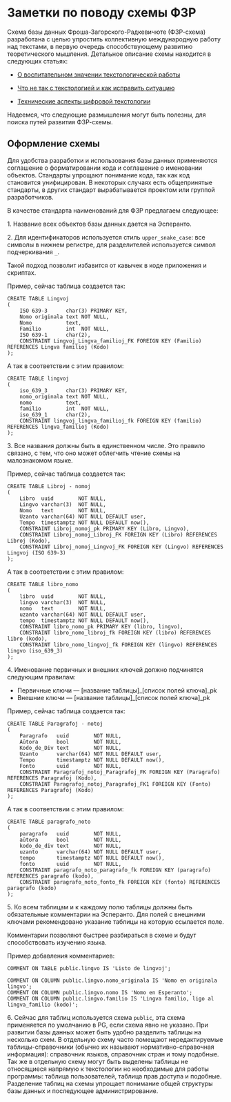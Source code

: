 # Заметки по поводу схемы ФЗР

Схема базы данных Фроша-Загорского-Радкевичюте (ФЗР-схема) разработана с целью упростить коллективную международную работу над текстами, в первую очередь способствующему развитию теоретического мышления. Детальное описание схемы находится в следующих статьях:

* [О воспитательном значении текстологической работы](https://comtext.space/о_воспитательном_значении_текстологической_работы.html)

* [Что не так с текстологией и как исправить ситуацию](https://comtext.space/что_не_так_с_текстологией_и_как_исправить_ситуацию.html)

* [Технические аспекты цифровой текстологии](https://research.comtext.space/технические-аспекты-текстологии.html)

Надеемся, что следующие размышления могут быть полезны, для поиска путей развития ФЗР-схемы.

## Оформление схемы

Для удобства разработки и использования базы данных применяются соглашение о форматировании кода и соглашение о именовании объектов. Стандарты упрощают понимание кода, так как код становится унифицирован. В некоторых случаях есть общепринятые стандарты, в других стандарт вырабатывается проектом или группой разработчиков.

В качестве стандарта наименований для ФЗР предлагаем следующее:

1\. Название всех объектов базы данных дается на Эсперанто.

2\. Для идентификаторов используется стиль `upper_snake_case`: все символы в нижнем регистре, для разделителей используется символ подчеркивания `_`.

Такой подход позволит избавится от кавычек в коде приложения и скриптах.

Пример, сейчас таблица создается так:

```
CREATE TABLE Lingvoj
(
    ISO 639-3      char(3) PRIMARY KEY,
    Nomo originala text NOT NULL,
    Nomo           text,
    Familio        int  NOT NULL,
    ISO 639-1      char(2),
    CONSTRAINT Lingvoj_Lingva_familioj_FK FOREIGN KEY (Familio) REFERENCES Lingva familioj (Kodo)
);
```

А так в соответствии с этим правилом:

```
CREATE TABLE lingvoj
(
    iso_639_3      char(3) PRIMARY KEY,
    nomo_originala text NOT NULL,
    nomo           text,
    familio        int  NOT NULL,
    iso_639_1      char(2),
    CONSTRAINT lingvoj_lingva_familioj_fk FOREIGN KEY (familio) REFERENCES lingva_familioj (Kodo)
);
```

3\. Все названия должны быть в единственном числе. Это правило связано, с тем, что оно может облегчить чтение схемы на малознакомом языке.

Пример, сейчас таблица создается так:

```
CREATE TABLE Libroj - nomoj
(
    Libro  uuid        NOT NULL,
    Lingvo varchar(3)  NOT NULL,
    Nomo   text        NOT NULL,
    Uzanto varchar(64) NOT NULL DEFAULT user,
    Tempo  timestamptz NOT NULL DEFAULT now(),
    CONSTRAINT Libroj_nomoj_pk PRIMARY KEY (Libro, Lingvo),
    CONSTRAINT Libroj_nomoj_Libroj_FK FOREIGN KEY (Libro) REFERENCES Libroj (Kodo),
    CONSTRAINT Libroj_nomoj_Lingvoj_FK FOREIGN KEY (Lingvo) REFERENCES Lingvoj (ISO 639-3)
);
```

А так в соответствии с этим правилом:

```
CREATE TABLE libro_nomo
(
    libro  uuid        NOT NULL,
    lingvo varchar(3)  NOT NULL,
    nomo   text        NOT NULL,
    uzanto varchar(64) NOT NULL DEFAULT user,
    tempo  timestamptz NOT NULL DEFAULT now(),
    CONSTRAINT libro_nomo_pk PRIMARY KEY (libro, lingvo),
    CONSTRAINT libro_nomo_libroj_fk FOREIGN KEY (libro) REFERENCES libro (kodo),
    CONSTRAINT libro_nomo_lingvoj_fk FOREIGN KEY (lingvo) REFERENCES lingvo (iso_639_3)
);
```

4\. Именование первичных и внешних ключей должно подчинятся следующим правилам:

* Первичные ключи — [название таблицы]_[список полей ключа]_pk
* Внешние ключи — [название таблицы]_[список полей ключа]_pk

Пример, сейчас таблица создается так:

```
CREATE TABLE Paragrafoj - notoj
(
    Paragrafo   uuid        NOT NULL,
    Aŭtora      bool        NOT NULL,
    Kodo_de_Div text        NOT NULL,
    Uzanto      varchar(64) NOT NULL DEFAULT user,
    Tempo       timestamptz NOT NULL DEFAULT now(),
    Fonto       uuid        NOT NULL,
    CONSTRAINT Paragrafoj_notoj_Paragrafoj_FK FOREIGN KEY (Paragrafo) REFERENCES Paragrafoj (Kodo),
    CONSTRAINT Paragrafoj_notoj_Paragrafoj_FK1 FOREIGN KEY (Fonto) REFERENCES Paragrafoj (Kodo)
);
```

А так в соответствии с этим правилом:

```
CREATE TABLE paragrafo_noto
(
    paragrafo   uuid        NOT NULL,
    aŭtora      bool        NOT NULL,
    kodo_de_div text        NOT NULL,
    uzanto      varchar(64) NOT NULL DEFAULT user,
    tempo       timestamptz NOT NULL DEFAULT now(),
    fonto       uuid        NOT NULL,
    CONSTRAINT paragrafo_noto_paragrafo_fk FOREIGN KEY (paragrafo) REFERENCES paragrafo (kodo),
    CONSTRAINT paragrafo_noto_fonto_fk FOREIGN KEY (fonto) REFERENCES paragrafo (kodo)
);
```

5\. Ко всем таблицам и к каждому полю таблицы должны быть обязательные комментарии на Эсперанто. Для полей с внешними ключами рекомендовано указание таблицы на которую ссылается поле.

Комментарии позволяют быстрее разбираться в схеме и будут способствовать изучению языка.

Пример добавления комментариев:

```
COMMENT ON TABLE public.lingvo IS 'Listo de lingvoj';

COMMENT ON COLUMN public.lingvo.nomo_originala IS 'Nomo en originala lingvo';
COMMENT ON COLUMN public.lingvo.nomo IS 'Nomo en Esperanto';
COMMENT ON COLUMN public.lingvo.familio IS 'Lingva familio, ligo al lingva_familio (kodo)';
```

6\. Сейчас для таблиц используется схема `public`, эта схема применяется по умолчанию в PG, если схема явно не указано. При развитии базы данных может быть удобно разделить таблицы на несколько схем. В отдельную схему часто помещают нередактируемые таблицы-справочники (обычно их называют нормативно-справочная информация): справочник языков, справочник стран и тому подобные. Так же в отдельную схему могут быть выделены таблицы не относящиеся напрямую к текстологии но необходимые для работы программы: таблица пользователей, таблица прав доступа и подобные. Разделение таблиц на схемы упрощает понимание общей структуры базы данных и последующее администрирование.


